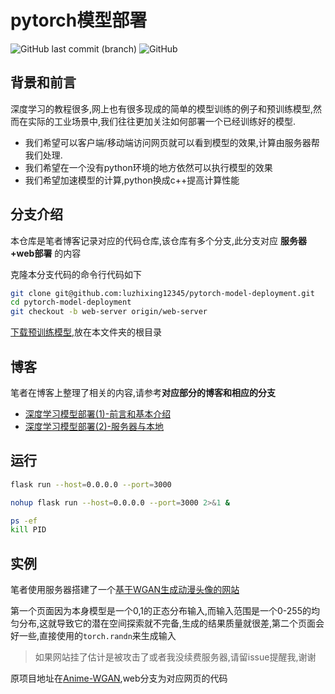 # pytorch模型部署

![GitHub last commit (branch)](https://img.shields.io/github/last-commit/luzhixing12345/pytorch-model-deployment/main)
![GitHub](https://img.shields.io/github/license/luzhixing12345/pytorch-model-deployment)

## 背景和前言

深度学习的教程很多,网上也有很多现成的简单的模型训练的例子和预训练模型,然而在实际的工业场景中,我们往往更加关注如何部署一个已经训练好的模型.

- 我们希望可以客户端/移动端访问网页就可以看到模型的效果,计算由服务器帮我们处理.
- 我们希望在一个没有python环境的地方依然可以执行模型的效果
- 我们希望加速模型的计算,python换成c++提高计算性能

## 分支介绍

本仓库是笔者博客记录对应的代码仓库,该仓库有多个分支,此分支对应 **服务器+web部署** 的内容

克隆本分支代码的命令行代码如下

```bash
git clone git@github.com:luzhixing12345/pytorch-model-deployment.git
cd pytorch-model-deployment
git checkout -b web-server origin/web-server
```

[下载预训练模型](https://github.com/luzhixing12345/pytorch-model-deployment/releases/download/v0.0.1/WGAN_G_ANIME256.pth),放在本文件夹的根目录

## 博客

笔者在博客上整理了相关的内容,请参考**对应部分的博客和相应的分支**

- [深度学习模型部署(1)-前言和基本介绍](https://luzhixing12345.github.io/2022/06/13/pytorch/%E6%B7%B1%E5%BA%A6%E5%AD%A6%E4%B9%A0%E6%A8%A1%E5%9E%8B%E9%83%A8%E7%BD%B2-1/)
- [深度学习模型部署(2)-服务器与本地](https://luzhixing12345.github.io/2022/06/13/pytorch/%E6%B7%B1%E5%BA%A6%E5%AD%A6%E4%B9%A0%E6%A8%A1%E5%9E%8B%E9%83%A8%E7%BD%B2-2/)

## 运行

```bash
flask run --host=0.0.0.0 --port=3000
```

```bash
nohup flask run --host=0.0.0.0 --port=3000 2>&1 &
```

```bash
ps -ef
kill PID 
```

## 实例

笔者使用服务器搭建了一个[基于WGAN生成动漫头像的网站](https://visual.kamilu.top)

第一个页面因为本身模型是一个0,1的正态分布输入,而输入范围是一个0-255的均匀分布,这就导致它的潜在空间探索就不完备,生成的结果质量就很差,第二个页面会好一些,直接使用的`torch.randn`来生成输入

> 如果网站挂了估计是被攻击了或者我没续费服务器,请留issue提醒我,谢谢

原项目地址在[Anime-WGAN](https://github.com/luzhixing12345/Anime-WGAN),web分支为对应网页的代码
